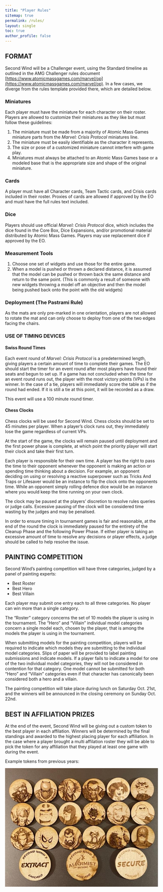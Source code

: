 ```yaml
---
title: "Player Rules"
sitemap: true
permalink: /rules/
layout: single
toc: true
author_profile: false
---
```


## **FORMAT**
Second Wind will be a Challenger event, using the Standard timeline as outlined in the AMG Challenger rules document [https://www.atomicmassgames.com/marvel/op](https://www.atomicmassgames.com/marvel/op). In a few cases, we diverge from the rules template provided there, which are detailed below.

### **Miniatures**
Each player must have the miniature for each character on their roster. Players are allowed to customize their miniatures as they like but must follow these guidelines:

1. The miniature must be made from a majority of Atomic Mass Games miniature parts from the *Marvel: Crisis Protocol* miniatures line.
1. The miniature must be easily identifiable as the character it represents.
1. The size or pose of a customized miniature cannot interfere with game play.
1. Miniatures must always be attached to an Atomic Mass Games base or a modeled base that is the appropriate size and shape of the original miniature.

### **Cards**
A player must have all Character cards, Team Tactic cards, and Crisis cards included in their roster. Proxies of cards are allowed if approved by the EO and must have the full rules text included.

### **Dice**
Players should use official *Marvel: Crisis Protocol* dice, which includes the dice found in the Core Box, Dice Expansions, and/or promotional material distributed by Atomic Mass Games. Players may use replacement dice if approved by the EO.

### **Measurement Tools**
1. Choose one set of widgets and use those for the entire game.
1. When a model is pushed or thrown a declared distance, it is assumed that the model can be pushed or thrown back the same distance and return to the same point. (This is commonly a result of someone with new widgets throwing a model off an objective and then the model being pushed back onto the point with the old widgets)

### **Deployment (The Pastrami Rule)**
As the mats are only pre-marked in one orientation, players are not allowed to rotate the mat and can only choose to deploy from one of the two edges facing the chairs.

### **USE OF TIMING DEVICES**
#### **Swiss Round Times**
Each event round of *Marvel: Crisis Protocol* is a predetermined length, giving players a certain amount of time to complete their games. The EO should start the timer for an event round after most players have found their seats and begun to set up. If a game has not concluded when the time for an event round runs out, the player with the most victory points (VPs) is the winner. In the case of a tie, players will immediately score the table as if the round had ended. If it is still a tie at this point, it will be recorded as a draw.

This event will use a 100 minute round timer.

#### **Chess Clocks**
Chess clocks will be used for Second Wind. Chess clocks should be set to 45 minutes per player. When a player’s clock runs out, they immediately lose the game regardless of current VPs.

At the start of the game, the clocks will remain paused until deployment and the first power phase is complete, at which point the priority player will start their clock and take their first turn.

Each player is responsible for their own time. A player has the right to pass the time to their opponent whenever the opponent is making an action or spending time thinking about a decision. For example, an opponent deciding on using or resolving a reactive superpower such as Tricks And Traps or Lifesaver would be an instance to flip the clock onto the opponents time. While an opponent simply rolling defence dice would be an instance where you would keep the time running on your own clock.

The clock may be paused at the players’ discretion to resolve rules queries or judge calls. Excessive pausing of the clock will be considered time wasting by the judges and may be penalised.

In order to ensure timing in tournament games is fair and reasonable, at the end of the round the clock is immediately paused for the entirety of the Cleanup Phase and the following Power Phase. If either player is taking an excessive amount of time to resolve any decisions or player effects, a judge should be called to help resolve the issue.

## **PAINTING COMPETITION**
Second Wind’s painting competition will have three categories, judged by a panel of painting experts:

* Best Roster
* Best Hero
* Best Villain

Each player may submit one entry each to all three categories. No player can win more than a single category. 

The “Roster” category concerns the set of 10 models the player is using in the tournament. The “Hero” and “Villain” individual model categories concern a single model each, chosen by the player, that is among the models the player is using in the tournament. 

When submitting models for the painting competition, players will be required to indicate which models they are submitting to the individual model categories. Slips of paper will be provided to label painting submissions and indicate models. If a player fails to indicate a model for one of the two individual model categories, they will not be considered in contention for that category. One model cannot be submitted for both “Hero” and “Villain” categories even if that character has canonically been considered both a hero and a villain. 

The painting competition will take place during lunch on Saturday Oct. 21st, and the winners will be announced in the closing ceremony on Sunday Oct. 22nd. 

## **BEST IN AFFILIATION PRIZES**
At the end of the event, Second Wind will be giving out a custom token to the best player in each affilation. Winners will be determined by the final standings and awarded to the highest placing player for each affiliation. In the case where a player brought a multi affilation roster they will be able to pick the token for any affiliation that they played at least one game with during the event. 

Example tokens from previous years:

<img src="/assets/images/swag01.jpg" alt="drawing" width="600" />
